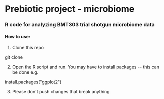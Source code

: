 # Prebiotic project - microbiome

### R code for analyzing BMT303 trial shotgun microbiome data

#### How to use:

1. Clone this repo

  git clone

2. Open the R script and run. You may have to install packages -- this can be done e.g.

  install.packages("ggplot2")

3. Please don't push changes that break anything
